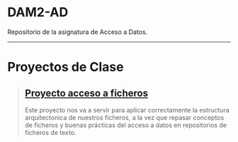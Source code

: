 # DAM2-AD
Repositorio de la asignatura de Acceso a Datos.

---

# Proyectos de Clase
> ## [Proyecto acceso a ficheros](/FicherosAD2025)
> Este proyecto nos va a servir para aplicar correctamente la estructura arquitectonica de nuestros ficheros, a la vez que repasar conceptos de ficheros y buenas prácticas del acceso a datos en repositorios de ficheros de texto.
